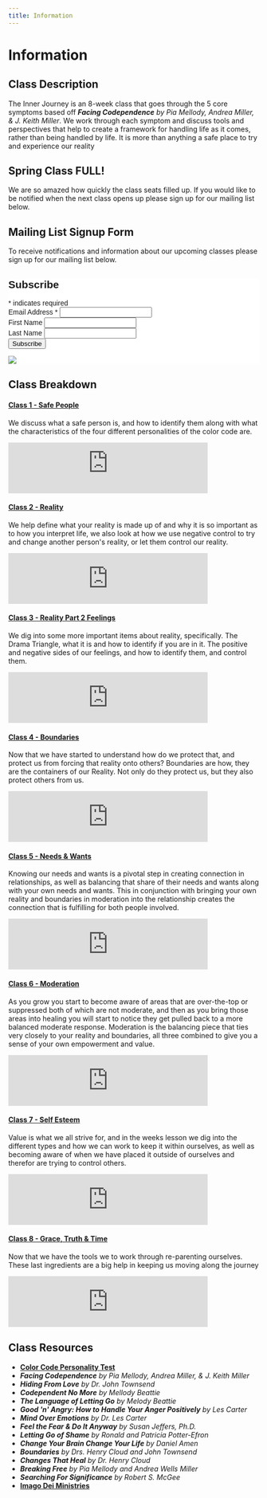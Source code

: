 ```yaml
---
title: Information
---
```

# Information

## Class Description
The Inner Journey is an 8-week class that goes through the 5 core symptoms based off 
***Facing Codependence** by Pia Mellody, Andrea Miller, & J. Keith Miller*. 
We work through each symptom and discuss tools and perspectives that help to create a 
framework for handling life as it comes, rather than being handled by life. It is more than anything
a safe place to try and experience our reality

## Spring Class FULL!
We are so amazed how quickly the class seats filled up. If you would like to be notified when the next class opens up please sign up for our mailing list below.

## Mailing List Signup Form
To receive notifications and information about our upcoming classes please sign up for our mailing list below.


<!-- Begin Mailchimp Signup Form -->
<link href="//cdn-images.mailchimp.com/embedcode/classic-10_7_dtp.css" rel="stylesheet" type="text/css">
<style type="text/css">
	#mc_embed_signup{background:#fff; clear:left; font:14px Helvetica,Arial,sans-serif; }
	/* Add your own Mailchimp form style overrides in your site stylesheet or in this style block.
	   We recommend moving this block and the preceding CSS link to the HEAD of your HTML file. */
</style>
<div id="mc_embed_signup">
<form action="https://gmail.us20.list-manage.com/subscribe/post?u=ea52799262ab4a3df758e57c6&amp;id=a327d1e66a" method="post" id="mc-embedded-subscribe-form" name="mc-embedded-subscribe-form" class="validate" target="_blank" novalidate>
    <div id="mc_embed_signup_scroll">
	<h2>Subscribe</h2>
<div class="indicates-required"><span class="asterisk">*</span> indicates required</div>
<div class="mc-field-group">
	<label for="mce-EMAIL">Email Address  <span class="asterisk">*</span>
</label>
	<input type="email" value="" name="EMAIL" class="required email" id="mce-EMAIL">
</div>
<div class="mc-field-group">
	<label for="mce-FNAME">First Name </label>
	<input type="text" value="" name="FNAME" class="" id="mce-FNAME">
</div>
<div class="mc-field-group">
	<label for="mce-LNAME">Last Name </label>
	<input type="text" value="" name="LNAME" class="" id="mce-LNAME">
</div>
<div id="mce-responses" class="clear foot">
		<div class="response" id="mce-error-response" style="display:none"></div>
		<div class="response" id="mce-success-response" style="display:none"></div>
	</div>    <!-- real people should not fill this in and expect good things - do not remove this or risk form bot signups-->
    <div style="position: absolute; left: -5000px;" aria-hidden="true"><input type="text" name="b_ea52799262ab4a3df758e57c6_a327d1e66a" tabindex="-1" value=""></div>
        <div class="optionalParent">
            <div class="clear foot">
                <input type="submit" value="Subscribe" name="subscribe" id="mc-embedded-subscribe" class="button">
                <p class="brandingLogo"><a href="http://eepurl.com/hRt4Nb" title="Mailchimp - email marketing made easy and fun"><img src="https://eep.io/mc-cdn-images/template_images/branding_logo_text_dark_dtp.svg"></a></p>
            </div>
        </div>
    </div>
</form>
</div>
<script type='text/javascript' src='//s3.amazonaws.com/downloads.mailchimp.com/js/mc-validate.js'></script><script type='text/javascript'>(function($) {window.fnames = new Array(); window.ftypes = new Array();fnames[0]='EMAIL';ftypes[0]='email';fnames[1]='FNAME';ftypes[1]='text';fnames[2]='LNAME';ftypes[2]='text';fnames[3]='ADDRESS';ftypes[3]='address';fnames[4]='PHONE';ftypes[4]='phone';fnames[5]='BIRTHDAY';ftypes[5]='birthday';}(jQuery));var $mcj = jQuery.noConflict(true);</script>
<!--End mc_embed_signup-->

## Class Breakdown

#### [Class 1 - Safe People](/C1-SafePeople/SafePeople/)

We discuss what a safe person is, and how to identify them along with what the characteristics of the
four different personalities of the color code are.

<iframe src="https://podcasters.spotify.com/pod/show/theinnerjourney/embed/episodes/Spring-2023---Class-1---Safe-People-e20383i" height="102px" width="400px" frameborder="0" scrolling="no"></iframe>

#### [Class 2 - Reality](/C2-Reality/DifficultyOwningOurOwnReality/)

We help define what your reality is made up of and why it is so important as to how you interpret life, we also look at how we use negative control
to try and change another person's reality, or let them control our reality.

<iframe src="https://anchor.fm/theinnerjourney/embed/episodes/CTH---Fall-2022---Class-2---Reality-e1o680o" height="102px" width="400px" frameborder="0" scrolling="no"></iframe>

#### [Class 3 - Reality Part 2 Feelings](/C3-Feelings/AutomaticNegativeThoughts/)

We dig into some more important items about reality, specifically. The Drama Triangle, what it is and how to 
identify if you are in it. The positive and negative sides of our feelings, and how to identify them, and control them.

<iframe src="https://anchor.fm/theinnerjourney/embed/episodes/CTH---Fall-2022---Class-3---Feelings-e1ogm6m" height="102px" width="400px" frameborder="0" scrolling="no"></iframe>

#### [Class 4 - Boundaries](/C4-Boundaries/WhatAreBoundaries/)

Now that we have started to understand how do we protect that, and protect us from forcing that reality onto others?
Boundaries are how, they are the containers of our Reality. Not only do they protect us, but they also protect others
from us.

<iframe src="https://anchor.fm/theinnerjourney/embed/episodes/CTH---Fall-2022---Class-4---Boundaries-e1or87a" height="102px" width="400px" frameborder="0" scrolling="no"></iframe>

#### [Class 5 - Needs & Wants](/C5-SelfCare/DifficultyAknowledingNeedsWants/)

Knowing our needs and wants is a pivotal step in creating connection in relationships, as well
as balancing that share of their needs and wants along with your own needs and wants. This in
conjunction with bringing your own reality and boundaries in moderation into the relationship
creates the connection that is fulfilling for both people involved.

<iframe src="https://anchor.fm/theinnerjourney/embed/episodes/CTH---Fall-2022---Class-5---Needs-Wants-e1p5j3p" height="102px" width="400px" frameborder="0" scrolling="no"></iframe>

#### [Class 6 - Moderation](/C6-Moderation/Moderation/)

As you grow you start to become aware of areas that are over-the-top or suppressed both of
which are not moderate, and then as you bring those areas into healing you will start to notice they get pulled back
to a more balanced moderate response.
Moderation is the balancing piece that ties very closely to your reality and boundaries, all three combined 
to give you a sense of your own empowerment and value. 

<iframe src="https://anchor.fm/theinnerjourney/embed/episodes/Fall-2022---Class-6---Moderation-e1pg8ng" height="102px" width="400px" frameborder="0" scrolling="no"></iframe>

#### [Class 7 - Self Esteem](/C7-SelfEsteem/TheLie/)

Value is what we all strive for, and in the weeks lesson we dig into the different types and how we can work to keep it within ourselves, as well as becoming aware of when we have placed it outside of ourselves and therefor are trying to control others.

<iframe src="https://anchor.fm/theinnerjourney/embed/episodes/Fall-2022---Class-7---Self-Esteem-e1ppop8" height="102px" width="400px" frameborder="0" scrolling="no"></iframe>

#### [Class 8 - Grace, Truth & Time](/C8-GraceTruthTime/GraceTruthTime/)

Now that we have the tools we to work through re-parenting ourselves. These last ingredients are a big help in keeping us moving
along the journey

<iframe src="https://anchor.fm/theinnerjourney/embed/episodes/Fall-2022---Class-8---Grace--Truth-and-Time-e1q4k5u" height="102px" width="400px" frameborder="0" scrolling="no"></iframe>

## Class Resources

* **[Color Code Personality Test](https://colorcode.com)**
* ***Facing Codependence** by Pia Mellody, Andrea Miller, & J. Keith Miller*
* ***Hiding From Love** by Dr. John Townsend*
* ***Codependent No More** by Mellody Beattie*
* ***The Language of Letting Go** by Melody Beattie*
* ***Good 'n' Angry: How to Handle Your Anger Positively** by Les Carter*
* ***Mind Over Emotions** by Dr. Les Carter*
* ***Feel the Fear & Do It Anyway** by Susan Jeffers, Ph.D.*
* ***Letting Go of Shame** by Ronald and Patricia Potter-Efron*
* ***Change Your Brain Change Your Life** by Daniel Amen*
* ***_Boundaries_** by Drs. Henry Cloud and John Townsend*
* ***_Changes That Heal_** by Dr. Henry Cloud*
* ***_Breaking Free_** by Pia Mellody and Andrea Wells Miller*
* ***_Searching For Significance_** by Robert S. McGee*
* **[Imago Dei Ministries](https://www.idmin.org)**

